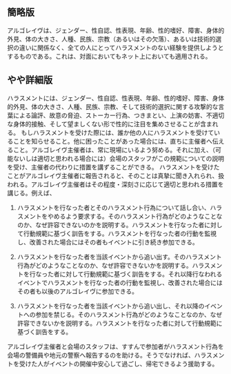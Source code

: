 ## 簡略版

アルゴレイヴは、ジェンダー、性自認、性表現、年齢、性的嗜好、障害、身体的外見、体の大きさ、人種、民族、宗教（あるいはその欠落）、あるいは技術的選択の違いに関係なく、全ての人にとってハラスメントのない経験を提供しようとするものである。これは、対面においてもネット上においても適用される。

## やや詳細版

ハラスメントには、ジェンダー、性自認、性表現、年齢、性的嗜好、障害、身体的外見、体の大きさ、人種、民族、宗教、そして技術的選択に関する攻撃的な言葉による論評、故意の脅迫、ストーカー行為、つきまとい、上演の妨害、不適切な身体的接触、そして望ましくない形で性的に注目を集めさせることが含まれる。
もしハラスメントを受けた際には、誰か他の人にハラスメントを受けていることを知らせること。他に困ったことがあった場合には、直ちに主催者へ伝えること。アルゴレイヴ主催者は、常に現場にいるよう努める。それに加え、（可能ないしは適切と思われる場合には）会場のスタッフがこの規範についての説明を受け、主催者の代わりに措置を講ずることができる。
ハラスメントを受けたことがアルゴレイヴ主催者に報告されると、そのことは真摯に聞き入れられ、扱われる。アルゴレイヴ主催者はその程度・深刻さに応じて適切と思われる措置を講じる。例えば、

1. ハラスメントを行なった者とそのハラスメント行為について話し合い、ハラスメントをやめるよう要求する。そのハラスメント行為がどのようなことなのか、なぜ許容できないのかを説明する。ハラスメントを行なった者に対して行動規範に基づく訓告をする。ハラスメントを行なった者の行動を監視し、改善された場合にはその者もイベントに引き続き参加できる。

2. ハラスメントを行なった者を当該イベントから追い出す。そのハラスメント行為がどのようなことなのか、なぜ許容できないかを説明する。ハラスメントを行なった者に対して行動規範に基づく訓告をする。それ以降行なわれるイベントでハラスメントを行なった者の行動を監視し、改善された場合にはその者も以後のアルゴレイヴに参加できる。

3. ハラスメントを行なった者を当該イベントから追い出し、それ以降のイベントへの参加を禁じる。そのハラスメント行為がどのようなことなのか、なぜ許容できないかを説明する。ハラスメントを行なった者に対して行動規範に基づく訓告をする。

アルゴレイヴ主催者と会場のスタッフは、すすんで参加者がハラスメント行為を会場の警備員や地元の警察へ報告するのを助ける。そうでなければ、ハラスメントを受けた人がイベントの開催中安心して過ごし、帰宅できるよう援助する。
